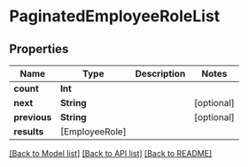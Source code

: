 # PaginatedEmployeeRoleList

## Properties
Name | Type | Description | Notes
------------ | ------------- | ------------- | -------------
**count** | **Int** |  | 
**next** | **String** |  | [optional] 
**previous** | **String** |  | [optional] 
**results** | [EmployeeRole] |  | 

[[Back to Model list]](../README.md#documentation-for-models) [[Back to API list]](../README.md#documentation-for-api-endpoints) [[Back to README]](../README.md)


